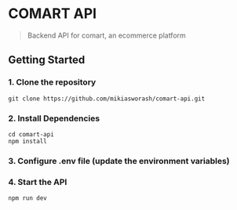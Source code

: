 # COMART API

> Backend API for comart, an ecommerce platform

## Getting Started

### 1. Clone the repository

```
git clone https://github.com/mikiasworash/comart-api.git

```

### 2. Install Dependencies

```
cd comart-api
npm install
```

### 3. Configure .env file (update the environment variables)

### 4. Start the API

```
npm run dev
```
